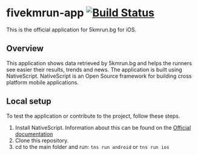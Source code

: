 # fivekmrun-app [![Build Status](https://travis-ci.org/etabakov/fivekmrun-app.svg?branch=master)](https://travis-ci.org/etabakov/fivekmrun-app)

This is the official application for 5kmrun.bg for iOS.

## Overview

This application shows data retrieved by 5kmrun.bg and helps the runners see easier their results, trends and news. The application is built using NativeScript. NativeScript is an Open Source framework for building cross platform mobile applications.

## Local setup
To test the application or contribute to the project, follow these steps.

1. Install NativeScript. Information about this can be found on the [Official documentation](https://docs.nativescript.org/start/quick-setup)
2. Clone this repository.
3. cd to the main folder and run: `tns run android` or `tns run ios`
 
